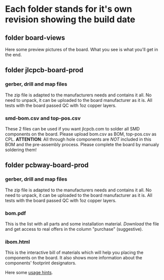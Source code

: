 # Each folder stands for it's own revision showing the build date

## folder board-views
Here some preview pictures of the board. What you see is what you'll get in the end.

## folder jlcpcb-board-prod
### gerber, drill and map files
The zip file is adapted to the manufacturers needs and contains it all. No need to unpack, it can be uploaded to the board manufacturer as it is. All tests with the board passed QC with 1oz copper layers.

### smd-bom.csv and top-pos.csv
These 2 files can be used if you want jlcpcb.com to solder all SMD components on the board. Please upload bom.csv as BOM, top-pos.csv as CPL.
**ATTENTION**: All through hole components are *NOT* included in this BOM and the pre-assembly process. Please complete the board by manualy soldering them!

## folder pcbway-board-prod
### gerber, drill and map files
The zip file is adapted to the manufacturers needs and contains it all. No need to unpack, it can be uploaded to the board manufacturer as it is. All tests with the board passed QC with 1oz copper layers.

### bom.pdf
This is the list with all parts and some installation material. *Download* the file and get access to real offers in the column "purchase" (suggestive).

### ibom.html
This is the interactive bill of materials which will help you placing the components on the board. It also shows more information about the components' footprint designators.

Here some [usage hints](https://github.com/openscopeproject/InteractiveHtmlBom/wiki/Usage#bom-page-mouse-actions).
